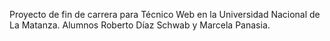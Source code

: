 Proyecto de fin de carrera para Técnico Web en la Universidad Nacional de La Matanza.
Alumnos Roberto Díaz Schwab y Marcela Panasia.